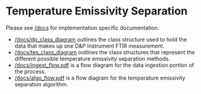 # Temperature Emissivity Separation

Please see [/docs](/docs) for implementation specific documentation.

+ [/docs/dp_class_diagram](/docs/dp_class_diagram) outlines the class structure 
used to hold the data that makes up one D&P Instrument FTIR measurement.
+ [/docs/tes_class_diagram](/docs/tes_class_diagram) outlines the class structures
that represent the different possible temperature emissivity separation methods.
+ [/docs/ingest_flow.pdf](/docs/ingest_flow.pdf) is a flow diagram for the data
ingestion portion of the process.
+ [/docs/algo_flow.pdf](/docs/algo_flow.pdf) is a flow diagram for the temperature
emissivity separation algorithm.
